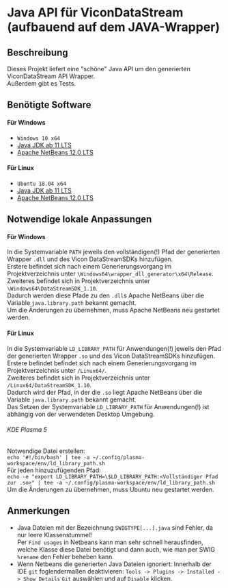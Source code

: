 # Java API für ViconDataStream (aufbauend auf dem JAVA-Wrapper)

## Beschreibung
Dieses Projekt liefert eine "schöne" Java API um den generierten ViconDataStream API Wrapper.\
Außerdem gibt es Tests.

## Benötigte Software
#### Für Windows
* `Windows 10 x64`
* [Java JDK ab 11 LTS](https://www.oracle.com/java/technologies/javase-downloads.html)
* [Apache NetBeans 12.0 LTS](https://netbeans.apache.org/download/nb120/nb120.html)
#### Für Linux
* `Ubuntu 18.04 x64`
* [Java JDK ab 11 LTS](https://www.oracle.com/java/technologies/javase-downloads.html)
* [Apache NetBeans 12.0 LTS](https://netbeans.apache.org/download/nb120/nb120.html)

## Notwendige lokale Anpassungen
#### Für Windows
In die Systemvariable `PATH` jeweils den vollständigen(!) Pfad der generierten Wrapper `.dll` und des Vicon DataStreamSDKs hinzufügen.\
Erstere befindet sich nach einem Generierungsvorgang im Projektverzeichnis unter `\Windows64\wrapper_dll_generator\x64\Release`.\
Zweiteres befindet sich in Projektverzeichnis unter `\Windows64\DataStreamSDK_1.10`.\
Dadurch werden diese Pfade zu den `.dll`s Apache NetBeans über die Variable `java.library.path` bekannt gemacht.\
Um die Änderungen zu übernehmen, muss Apache NetBeans neu gestartet werden.

#### Für Linux
In die Systemvariable `LD_LIBRARY_PATH` für Anwendungen(!) jeweils den Pfad der generierten Wrapper `.so` und des Vicon DataStreamSDKs hinzufügen.\
Erstere befindet befindet sich nach einem Generierungsvorgang im Projektverzeichnis unter `/Linux64/`.\
Zweiteres befindet sich in Projektverzeichnis unter `/Linux64/DataStreamSDK_1.10`.\
Dadurch wird der Pfad, in der die `.so` liegt Apache NetBeans über die Variable `java.library.path` bekannt gemacht. \
Das Setzen der Systemvariable `LD_LIBRARY_PATH` für Anwendungen(!) ist abhängig von der verwendeten Desktop Umgebung.
###### KDE Plasma 5
Notwendige Datei erstellen:\
`echo '#!/bin/bash' | tee -a ~/.config/plasma-workspace/env/ld_library_path.sh`\
Für jeden hinzuzufügenden Pfad:\
`echo -e "export LD_LIBRARY_PATH=\$LD_LIBRARY_PATH:<Vollständiger Pfad zur .so>" | tee -a ~/.config/plasma-workspace/env/ld_library_path.sh`\
Um die Änderungen zu übernehmen, muss Ubuntu neu gestartet werden.

## Anmerkungen
* Java Dateien mit der Bezeichnung `SWIGTYPE[...].java` sind Fehler, da nur leere Klassenstummel!\
    Per `Find usages` in Netbeans kann man sehr schnell herausfinden, welche Klasse diese Datei benötigt und dann auch, wie man per SWIG `%rename` den Fehler beheben kann.
* Wenn Netbeans die generierten Java Dateien ignoriert: Innerhalb der IDE `git` foglendermaßen deaktivieren: `Tools -> Plugins -> Installed -> Show Details` `Git` auswählen und auf  `Disable` klicken.
